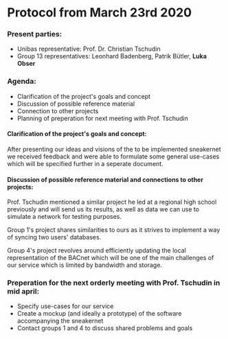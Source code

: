 # Protocol from March 23rd 2020

### Present parties:
* Unibas representative: Prof. Dr. Christian Tschudin
* Group 13 representatives: Leonhard Badenberg, Patrik Bütler, **Luka Obser**

### Agenda:
* Clarification of the project's goals and concept
* Discussion of possible reference material
* Connection to other projects
* Planning of preperation for next meeting with Prof. Tschudin

#### Clarification of the project's goals and concept:
After presenting our ideas and visions of the to be implemented sneakernet we received feedback and were able to formulate some general use-cases which will be specified further in a seperate document.

#### Discussion of possible reference material and connections to other projects:
Prof. Tschudin mentioned a similar project he led at a regional high school previously and will send us its results, as well as data we can use to simulate a network for testing purposes.

Group 1's  project shares similarities to ours as it strives to implement a way of syncing two users' databases.

Group 4's project revolves around efficiently updating the local representation of the BACnet which will be one of the main challenges of our service which is limited by bandwidth and storage.

### Preperation for the next orderly meeting with Prof. Tschudin in mid april:
* Specify use-cases for our service
* Create a mockup (and ideally a prototype) of the software accompanying the sneakernet
* Contact groups 1 and 4 to discuss shared problems and goals